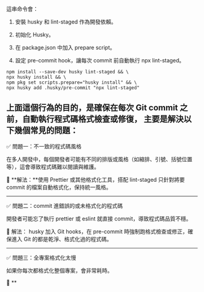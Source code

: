 

這串命令會：
1. 安裝 husky 和 lint-staged 作為開發依賴。
2. 初始化 Husky。
3. 在 package.json 中加入 prepare script。


4. 設定 pre-commit hook，讓每次 commit 前自動執行 npx lint-staged。

```
npm install --save-dev husky lint-staged && \
npx husky install && \
npm pkg set scripts.prepare="husky install" && \
npx husky add .husky/pre-commit "npx lint-staged"
```

上面這個行為的目的，是確保在每次 Git commit 之前，自動執行程式碼格式檢查或修復，
主要是解決以下幾個常見的問題：
---

✅ 問題一：不一致的程式碼風格

在多人開發中，每個開發者可能有不同的排版或風格（如縮排、引號、括號位置等），這會導致程式碼難以閱讀與維護。

🔧 **解法：**使用 Prettier 或其他格式化工具，搭配 lint-staged 只針對將要 commit 的檔案自動格式化，保持統一風格。


---

✅ 問題二：commit 進錯誤的或未格式化的程式碼

開發者可能忘了執行 prettier 或 eslint 就直接 commit，導致程式碼品質不穩。

🔧 解法： husky 加入 Git hooks，在 pre-commit 時強制跑格式檢查或修正，確保進入 Git 的都是乾淨、格式化過的程式碼。


---

✅ 問題三：全專案格式化太慢

如果你每次都格式化整個專案，會非常耗時。

🔧 **


